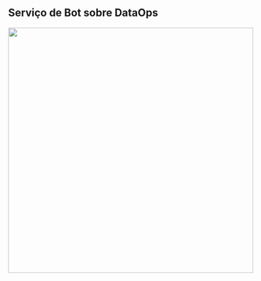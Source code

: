## Serviço de Bot sobre DataOps
<img src = "https://cdn.pixabay.com/photo/2019/03/21/15/51/chatbot-4071274_1280.jpg" width=500 />
